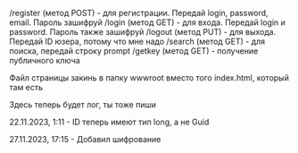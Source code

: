 /register (метод POST) - для регистрации. Передай login, password, email. Пароль зашифруй
/login (метод GET) - для входа. Передай login и password. Пароль также зашифруй
/logout (метод PUT) - для выхода. Передай ID юзера, потому что мне надо
/search (метод GET) - для поиска, передай строку prompt
/getkey (метод GET) - получение публичного ключа

Файл страницы закинь в папку wwwroot вместо того index.html, который там есть

Здесь теперь будет лог, ты тоже пиши

22.11.2023, 1:11 - ID теперь имеют тип long, а не Guid

27.11.2023, 17:15 - Добавил шифрование
